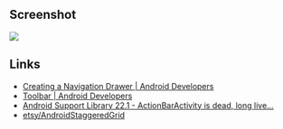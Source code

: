 ## Screenshot

![](https://raw.githubusercontent.com/rejasupotaro/MaterialDesignSample/master/images/material.gif)

## Links

- [Creating a Navigation Drawer | Android Developers](https://developer.android.com/training/implementing-navigation/nav-drawer.html)
- [Toolbar | Android Developers](https://developer.android.com/reference/android/widget/Toolbar.html)
- [Android Support Library 22.1 - ActionBarActivity is dead, long live…](https://plus.google.com/+AndroidDevelopers/posts/LNyDnnBYJ8r)
- [etsy/AndroidStaggeredGrid](https://github.com/etsy/AndroidStaggeredGrid)
